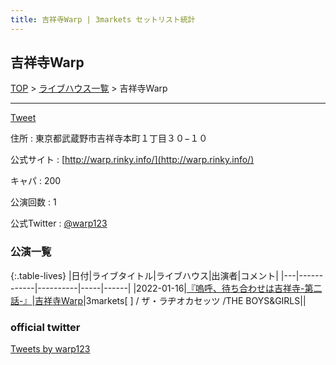 ```yaml
---
title: 吉祥寺Warp | 3markets セットリスト統計
---
```

## 吉祥寺Warp

[TOP](/setlist/) > [ライブハウス一覧](livehouses.html) > 吉祥寺Warp

___

<a href="https://twitter.com/share?ref_src=twsrc%5Etfw" data-text="3markets[ ]セットリスト > 吉祥寺Warp" class="twitter-share-button" data-via="3markets" data-hashtags="3markets" data-related="3markets" data-show-count="false">Tweet</a>

住所
:    東京都武蔵野市吉祥寺本町１丁目３０−１０

公式サイト
:    [http://warp.rinky.info/](http://warp.rinky.info/)

キャパ
:    200

公演回数
: 1


公式Twitter
: <a href="https://twitter.com/warp123">@warp123</a>


### 公演一覧

{:.table-lives}
|日付|ライブタイトル|ライブハウス|出演者|コメント|
|---|------------|----------|-----|------|
|<span class="nowrap">2022-01-16</span>|[『嗚呼、待ち合わせは吉祥寺-第二話-』](live004.html)|[吉祥寺Warp](livehouse005.html)|3markets[ ] / ザ・ラヂオカセッツ /THE BOYS&GIRLS||



### official twitter

<a class="twitter-timeline" href="https://twitter.com/warp123?ref_src=twsrc%5Etfw">Tweets by warp123</a> <script async src="https://platform.twitter.com/widgets.js" charset="utf-8"></script>


<script async src="https://platform.twitter.com/widgets.js" charset="utf-8"></script>